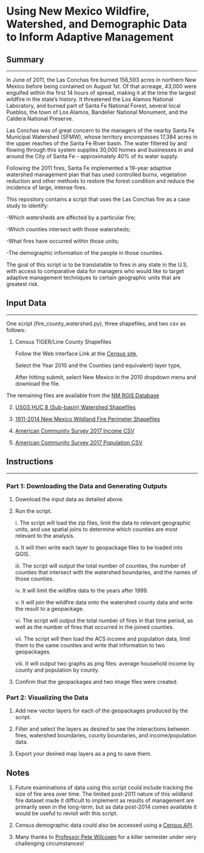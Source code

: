 # Using New Mexico Wildfire, Watershed, and Demographic Data to Inform Adaptive Management 

## Summary
------
In June of 2011, the Las Conchas fire burned 156,593 acres in northern New Mexico before being contained on August 1st. Of that acreage, 43,000 were engulfed within the first 14 hours of spread, making it at the time the largest wildfire in the state’s history. It threatened the Los Alamos National Laboratory, and burned part of Santa Fe National Forest, several local Pueblos, the town of Los Alamos, Bandelier National Monument, and the Caldera National Preserve. 

Las Conchas was of great concern to the managers of the nearby Santa Fe Municipal Watershed (SFMW), whose territory encompasses 17,384 acres in the upper reaches of the Santa Fe River basin. The water filtered by and flowing through this system supplies 30,000 homes and businesses in and around the City of Santa Fe – approximately 40% of its water supply. 

Following the 2011 fires, Santa Fe implemented a 19-year adaptive watershed management plan that has used controlled burns, vegetation reduction and other methods to restore the forest condition and reduce the incidence of large, intense fires. 

This repository contains a script that uses the Las Conchas fire as a case study to identify: 
 
-Which watersheds are affected by a particular fire;
 
-Which counties intersect with those watersheds; 

-What fires have occurred within those units; 

-The demographic information of the people in those counties. 

The goal of this script is to be translatable to fires in any state in the U.S. with access to comparative data for managers who would like to target adaptive management techniques to certain geographic units that are greatest risk. 

## Input Data 
------
One script (fire_county_watershed.py), three shapefiles, and two csv as follows:

1. Census TIGER/Line County Shapefiles
    
    Follow the Web Interface Link at the [Census site](https://www.census.gov/geographies/mapping-files/time-series/geo/tiger-line-file.html),
    
    Select the Year 2010 and the Counties (and equivalent) layer type,
    
    After hitting submit, select New Mexico in the 2010 dropdown menu and download the file.
    
The remaining files are available from the [NM RGIS Database](https://rgis.unm.edu/rgis6/)    

2. [USGS HUC 8 (Sub-basin) Watershed Shapefiles](https://rgis.unm.edu/rgis6/dataset.html?uuid=cae16e7f-c3d1-4264-b14b-f1c6db755a88)
            
3. [1911-2014 New Mexico Wildland Fire Perimeter Shapefiles](https://rgis.unm.edu/rgis6/dataset.html?uuid=29b84830-1fd2-44dd-a8f7-1b824dee2797)

4. [American Community Survey 2017 Income CSV](https://rgis.unm.edu/rgis6/dataset.html?uuid=f82f2633-574f-4e5f-99dc-603db9849887)

5. [American Community Survey 2017 Population CSV](https://rgis.unm.edu/rgis6/dataset.html?uuid=cd10009e-a79f-4de5-a12c-87bb5b499e9f)


## Instructions
------
### Part 1: Downloading the Data and Generating Outputs 

1. Download the input data as detailed above.

2. Run the script.

    i. The script will load the zip files, limit the data to relevant geographic units, and use spatial joins to determine which counties are most relevant to the analysis. 
    
    ii. It will then write each layer to geopackage files to be loaded into QGIS. 
    
    iii. The script will output the total number of counties, the number of counties that intersect with the watershed boundaries, and the names of those counties. 
    
    iv. It will limit the wildfire data to the years after 1999. 
    
    v. It will join the wildfire data onto the watershed county data and write the result to a geopackage. 
    
    vi. The script will output the total number of fires in that time period, as well as the number of fires that occurred in the joined counties. 
    
    vii. The script will then load the ACS income and population data, limit them to the same counties and write that information to two geopackages. 
    
    viii. It will output two graphs as png files: average household income by county and population by county. 

3. Confirm that the geopackages and two image files were created. 

### Part 2: Visualizing the Data 

1. Add new vector layers for each of the geopackages produced by the script. 

2. Filter and select the layers as desired to see the interactions between fires, watershed boundaries, county boundaries, and income/population data. 

3. Export your desired map layers as a png to save them. 

## Notes

1. Future examinations of data using this script could include tracking the size of fire area over time. The limited post-2011 nature of this wildland fire dataset made it difficult to implement as results of management are primarily seen in the long-term, but as data post-2014 comes available it would be useful to revisit with this script. 

2. Census demographic data could also be accessed using a [Census API](https://api.census.gov/data/key_signup.html).

3. Many thanks to [Professor Pete Wilcoxen](https://www.maxwell.syr.edu/wilcoxen/) for a killer semester under very challenging circumstances! 